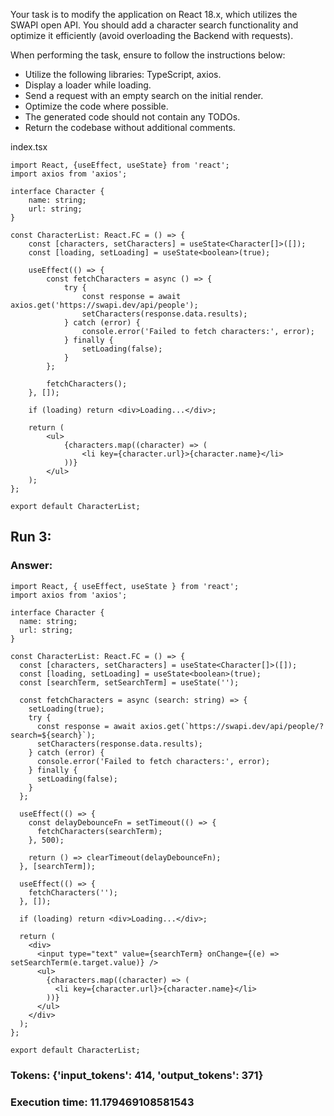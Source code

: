 Your task is to modify the application on React 18.x, which utilizes the SWAPI open API.
You should add a character search functionality and optimize it efficiently (avoid overloading the Backend with requests).

When performing the task, ensure to follow the instructions below:
- Utilize the following libraries: TypeScript, axios.
- Display a loader while loading.
- Send a request with an empty search on the initial render.
- Optimize the code where possible.
- The generated code should not contain any TODOs.
- Return the codebase without additional comments.

index.tsx
```tsx
import React, {useEffect, useState} from 'react';
import axios from 'axios';

interface Character {
    name: string;
    url: string;
}

const CharacterList: React.FC = () => {
    const [characters, setCharacters] = useState<Character[]>([]);
    const [loading, setLoading] = useState<boolean>(true);

    useEffect(() => {
        const fetchCharacters = async () => {
            try {
                const response = await axios.get('https://swapi.dev/api/people');
                setCharacters(response.data.results);
            } catch (error) {
                console.error('Failed to fetch characters:', error);
            } finally {
                setLoading(false);
            }
        };

        fetchCharacters();
    }, []);

    if (loading) return <div>Loading...</div>;

    return (
        <ul>
            {characters.map((character) => (
                <li key={character.url}>{character.name}</li>
            ))}
        </ul>
    );
};

export default CharacterList;
```

## Run 3:
### Answer:
```tsx
import React, { useEffect, useState } from 'react';
import axios from 'axios';

interface Character {
  name: string;
  url: string;
}

const CharacterList: React.FC = () => {
  const [characters, setCharacters] = useState<Character[]>([]);
  const [loading, setLoading] = useState<boolean>(true);
  const [searchTerm, setSearchTerm] = useState('');

  const fetchCharacters = async (search: string) => {
    setLoading(true);
    try {
      const response = await axios.get(`https://swapi.dev/api/people/?search=${search}`);
      setCharacters(response.data.results);
    } catch (error) {
      console.error('Failed to fetch characters:', error);
    } finally {
      setLoading(false);
    }
  };

  useEffect(() => {
    const delayDebounceFn = setTimeout(() => {
      fetchCharacters(searchTerm);
    }, 500);

    return () => clearTimeout(delayDebounceFn);
  }, [searchTerm]);

  useEffect(() => {
    fetchCharacters('');
  }, []);

  if (loading) return <div>Loading...</div>;

  return (
    <div>
      <input type="text" value={searchTerm} onChange={(e) => setSearchTerm(e.target.value)} />
      <ul>
        {characters.map((character) => (
          <li key={character.url}>{character.name}</li>
        ))}
      </ul>
    </div>
  );
};

export default CharacterList;
``` 


### Tokens: {'input_tokens': 414, 'output_tokens': 371}
### Execution time: 11.179469108581543
